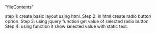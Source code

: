 "fileContents"

step 1: create basic layout using html.
Step 2: in html create radio button oprion.
Step 3: using jquery function get value of selected radio button.
Step 4: using function it show selected value with static text.
